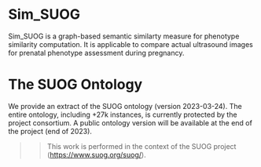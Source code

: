 # Sim_SUOG
Sim_SUOG is a graph-based semantic similarty measure for phenotype similarity computation. It is applicable to compare actual ultrasound images for prenatal phenotype assessment during pregnancy.

# The SUOG Ontology
We provide an extract of the SUOG ontology (version 2023-03-24). The entire ontology, including +27k instances, is currently protected by the project consortium. A public ontology version will be available at the end of the project (end of 2023). 

>> This work is performed in the context of the SUOG project (https://www.suog.org/suog/).
